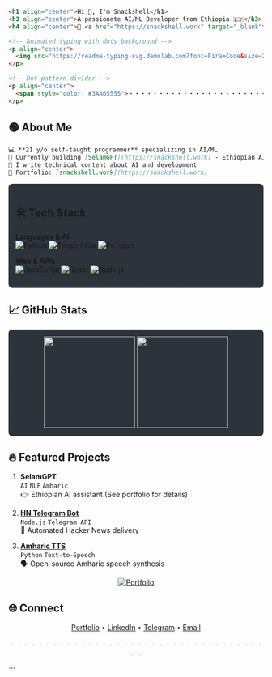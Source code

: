 ```markdown
<h1 align="center">Hi 👋, I'm Snackshell</h1>
<h3 align="center">A passionate AI/ML Developer from Ethiopia 🇪🇹</h3>
<h4 align="center">🔗 <a href="https://snackshell.work" target="_blank">snackshell.work</a></h4>

<!-- Animated typing with dots background -->
<p align="center">
  <img src="https://readme-typing-svg.demolab.com?font=Fira+Code&size=24&duration=3000&pause=1000&color=3AA655&background=2D333B00&center=true&vCenter=true&width=435&lines=Self-taught+AI+Engineer;Open-Source+Contributor;Tech+Content+Creator;Always+Learning+New+Things" alt="Typing SVG" />
</p>

<!-- Dot pattern divider -->
<p align="center">
  <span style="color: #3AA65555">・・・・・・・・・・・・・・・・・・・・・・・・・・・・・・・・・・・・・・・・</span>
</p>
```
## 🟢 About Me

```markdown
💻 **21 y/o self-taught programmer** specializing in AI/ML  
🌱 Currently building [SelamGPT](https://snackshell.work) - Ethiopian AI assistant  
📝 I write technical content about AI and development  
🔗 Portfolio: [snackshell.work](https://snackshell.work)  
```

<!-- Dot grid background for tech stack -->
<div style="background-color: #2D333B; padding: 1em; border-radius: 8px; background-image: radial-gradient(#3AA65510 1px, transparent 1px); background-size: 20px 20px;">

## 🛠 Tech Stack

**Languages & AI**  
![Python](https://img.shields.io/badge/Python-3AA655?style=flat-square&logo=python&logoColor=white)
![TensorFlow](https://img.shields.io/badge/TensorFlow-3AA655?style=flat-square&logo=tensorflow&logoColor=white)
![PyTorch](https://img.shields.io/badge/PyTorch-3AA655?style=flat-square&logo=pytorch&logoColor=white)

**Web & APIs**  
![JavaScript](https://img.shields.io/badge/JavaScript-3AA655?style=flat-square&logo=javascript&logoColor=white)
![React](https://img.shields.io/badge/React-3AA655?style=flat-square&logo=react&logoColor=white)
![Node.js](https://img.shields.io/badge/Node.js-3AA655?style=flat-square&logo=node.js&logoColor=white)

</div>

## 📈 GitHub Stats

<!-- Stats with dot pattern background -->
<div align="center" style="background-color: #2D333B; padding: 1em; border-radius: 8px; background-image: radial-gradient(#3AA65510 1px, transparent 1px); background-size: 20px 20px;">
  <img height="180em" src="https://github-readme-stats.vercel.app/api?username=snackshell&show_icons=true&theme=dark&bg_color=2D333B&hide_border=true&include_all_commits=true&count_private=true"/>
  <img height="180em" src="https://github-readme-stats.vercel.app/api/top-langs/?username=snackshell&layout=compact&langs_count=8&theme=dark&bg_color=2D333B&hide_border=true"/>
</div>

## 🔥 Featured Projects

<!-- Projects with dot indicators -->
1. **SelamGPT**  
   `AI` `NLP` `Amharic`  
   👉 Ethiopian AI assistant (See portfolio for details)  

2. **[HN Telegram Bot](https://github.com/snackshell/hn-telegram-bot)**  
   `Node.js` `Telegram API`  
   📰 Automated Hacker News delivery  

3. **[Amharic TTS](https://github.com/snackshell/amharic-tts)**  
   `Python` `Text-to-Speech`  
   🗣 Open-source Amharic speech synthesis  

<p align="center">
  <a href="https://snackshell.work" target="_blank">
    <img src="https://img.shields.io/badge/View_Portfolio-3AA655?style=for-the-badge&logo=google-chrome&logoColor=white" alt="Portfolio">
  </a>
</p>

## 🌐 Connect

<!-- Contact with dot separators -->
<p align="center">
  <a href="https://snackshell.work" target="_blank">Portfolio</a> •
  <a href="https://www.linkedin.com/in/snackshell" target="_blank">LinkedIn</a> •
  <a href="https://t.me/snackshell" target="_blank">Telegram</a> •
  <a href="mailto:solomonadonay2@gmail.com">Email</a>
</p>

<!-- Footer with subtle dots -->
<p align="center">
  <span style="color: #3AA65555">・・・・・・・・・・・・・・・・・・・・・・・・・・・・・・・・・・・・・・</span>
</p>
```
